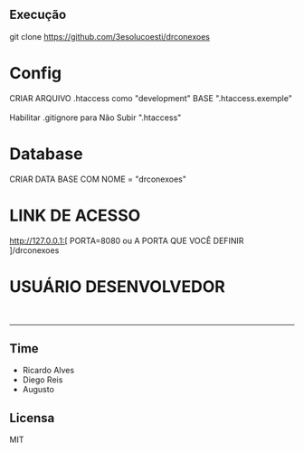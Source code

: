 ## Execução

git clone https://github.com/3esolucoesti/drconexoes <br />

# Config
  CRIAR ARQUIVO .htaccess como "development" BASE ".htaccess.exemple" <br />
  <br />
  Habilitar .gitignore para Não Subir ".htaccess"
  <br />

# Database
  CRIAR DATA BASE COM NOME = "drconexoes" <br />

# LINK DE ACESSO 

http://127.0.0.1:[ PORTA=8080 ou A PORTA QUE VOCÊ DEFINIR ]/drconexoes<br />


# USUÁRIO DESENVOLVEDOR


<br />
<hr />

## Time

- Ricardo Alves<br />
- Diego Reis <br />
- Augusto<br />

## Licensa

MIT
